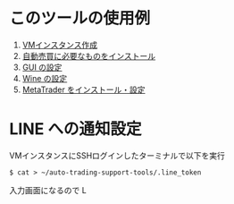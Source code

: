 # このツールの使用例
1. [VMインスタンス作成](./create_vm_gce.md)
1. [自動売買に必要なものをインストール](install_misc.md)
1. [GUI の設定](setup_gui.md)
1. [Wine の設定](setup_wine.md)
1. [MetaTrader をインストール・設定](install_mt.md)

# LINE への通知設定

VMインスタンスにSSHログインしたターミナルで以下を実行
```
$ cat > ~/auto-trading-support-tools/.line_token
```
入力画面になるので L
